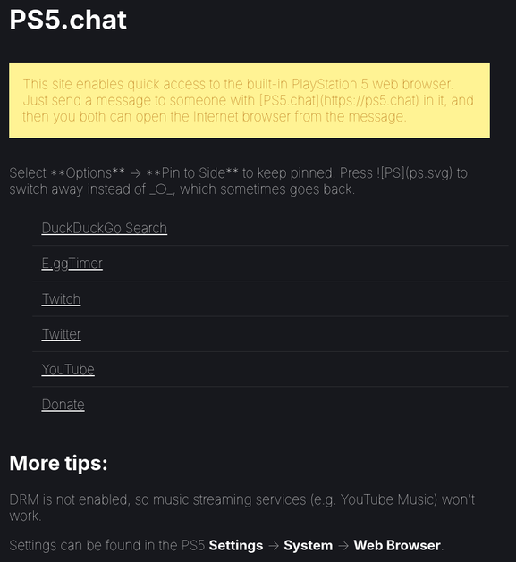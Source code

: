 # PS5.chat

<div class="not-ps" markdown="1">
This site enables quick access to the built-in PlayStation 5 web browser. Just send a message to someone with [PS5.chat](https://ps5.chat) in it, and then you both can open the Internet browser from the message.
</div>

<div class="ps-large" markdown="1">
Select **Options** →  **Pin to Side** to keep pinned. Press ![PS](ps.svg) to switch away instead of _○_, which sometimes goes back.
</div>

<div class="ps-small" markdown="1">Press ![PS](ps.svg) and choose **Internet browser** to return to this screen.
</div>

- [DuckDuckGo Search](https://duckduckgo.com/?kae=d&kt=n&ks=t&k7=17181d&ko=s&ka=n&k18=1&t=elementary)
- [E.ggTimer](https://e.ggtimer.com/)
- [Twitch](https://twitch.tv)
- [Twitter](https://twitter.com)
- [YouTube](https://youtube.com)
- [Donate](https://cassidyjames.com/pay)

<!--
- [Local Development](http://192.168.86.76:4000)
-->

## More tips:

DRM is not enabled, so music streaming services (e.g. YouTube Music) won't work.

Settings can be found in the PS5 **Settings** → **System** → **Web Browser**.

<!--
_△_ _○_ _×_ _□_
-->

<style>
:root {
  --bg: #17181d;
  --fg: white;
  --faint: rgba(255, 255, 255, 0.1);
  --font-size: 24px;
}

:root,
html,
body {
  background-color: var(--bg);
  color: var(--fg);
  font-size: var(--font-size);
  font-weight: 100;
}

.hidden {
  display: none;
}

.not-ps {
  background: #fff394;
  color: #ad5f00;
  margin: 2em auto;
  padding: 1em;
}

.not-ps p {
  font-size: 1em;
  margin: 0;
}

.not-ps a {
  color: inherit;
  font-weight: bold;
}

@media (min-width: 641px) {
  .ps-small {
    display: none;
  }
}

@media (max-width: 640px) {
  .ps-large {
    display: none;
  }
}

.markdown-body h1,
.markdown-body h2 {
  border-bottom-color: var(--faint);
}

.markdown-body ul {
  margin: 3em auto;
  padding: 0;
}

li {
  list-style: none;
}

p {
  font-size: var(--font-size);
}

li a {
  border: 1px solid transparent;
  border-bottom-color: var(--faint);
  color: inherit;
  display: inline-block;
  font-size: var(--font-size);
  padding: 0.67em;
  transition: all 150ms ease;
  width: 100%;
}

em {
  background: var(--fg);
  border-radius: 999px;
  color: var(--bg);
  display: inline-block;
  font-style: normal;
  font-weight: 900;
  line-height: 1;
  opacity: 0.75;
  text-align: center;
  text-shadow:
    1px 0 var(--bg),
    -1px 0 var(--bg),
    0 1px var(--bg),
    0 -1px var(--bg);
  vertical-align: text-bottom;
  margin: 0 0.25em;
  min-width: 1.5rem;
  padding: 0.25em;
}

li:last-child a {
  border-bottom-color: transparent;
}

li:last-child a:hover {
  border-bottom-color: var(--fg);
}

a:hover {
  background: var(--faint);
  border-radius: 0.125em;
  border-color: var(--fg);
  text-decoration: none;
}

img[alt=PS] {
  background: white;
  border-radius: 999px;
  margin: 0 0.25em;
  opacity: 0.75;
  padding: 0.125em;
  vertical-align: text-bottom;
  width: 1.25em;
}
</style>

<script>
if (navigator.userAgent.indexOf("PlayStation") > -1) {
  document.getElementsByClassName("not-ps")[0].classList.add("hidden");
}
</script>
